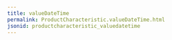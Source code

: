 ```yaml
---
title: valueDateTime
permalink: ProductCharacteristic.valueDateTime.html
jsonid: productcharacteristic_valuedatetime
---
```

